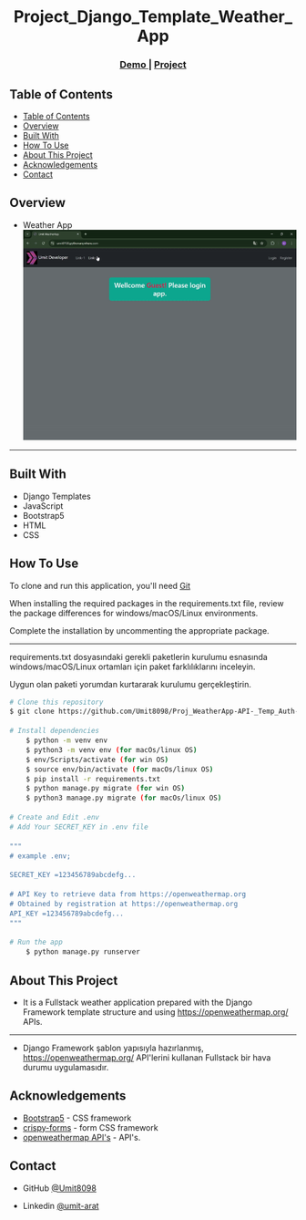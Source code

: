 <!-- Please update value in the {}  -->

<h1 align="center">Project_Django_Template_Weather_App</h1>


<div align="center">
  <h3>
    <a href="https://umit8108.pythonanywhere.com/">
      Demo
    </a>
     | 
    <a href="https://umit8108.pythonanywhere.com/">
      Project
    </a>
 
  </h3>
</div>

<!-- TABLE OF CONTENTS -->

## Table of Contents

- [Table of Contents](#table-of-contents)
- [Overview](#overview)
- [Built With](#built-with)
- [How To Use](#how-to-use)
- [About This Project](#about-this-project)
- [Acknowledgements](#acknowledgements)
- [Contact](#contact)

<!-- OVERVIEW -->

## Overview
- Weather App
![screenshot](project_screenshot/Weather_App_Temp.gif)

---

## Built With

<!-- This section should list any major frameworks that you built your project using. Here are a few examples.-->

- Django Templates
- JavaScript
- Bootstrap5
- HTML
- CSS

## How To Use

<!-- This is an example, please update according to your application -->

To clone and run this application, you'll need [Git](https://github.com/Umit8098/Proj_WeatherApp-API-_Temp_Auth-2_email_CH-11_V.04)

When installing the required packages in the requirements.txt file, review the package differences for windows/macOS/Linux environments. 

Complete the installation by uncommenting the appropriate package.

---

requirements.txt dosyasındaki gerekli paketlerin kurulumu esnasında windows/macOS/Linux ortamları için paket farklılıklarını inceleyin. 

Uygun olan paketi yorumdan kurtararak kurulumu gerçekleştirin.

```bash
# Clone this repository
$ git clone https://github.com/Umit8098/Proj_WeatherApp-API-_Temp_Auth-2_email_CH-11_V.04.git

# Install dependencies
    $ python -m venv env
    $ python3 -m venv env (for macOs/linux OS)
    $ env/Scripts/activate (for win OS)
    $ source env/bin/activate (for macOs/linux OS)
    $ pip install -r requirements.txt
    $ python manage.py migrate (for win OS)
    $ python3 manage.py migrate (for macOs/linux OS)

# Create and Edit .env
# Add Your SECRET_KEY in .env file

"""
# example .env;

SECRET_KEY =123456789abcdefg...

# API Key to retrieve data from https://openweathermap.org
# Obtained by registration at https://openweathermap.org
API_KEY =123456789abcdefg...
"""

# Run the app
    $ python manage.py runserver
```

## About This Project
- It is a Fullstack weather application prepared with the Django Framework template structure and using https://openweathermap.org/ APIs.

<hr>

- Django Framework şablon yapısıyla hazırlanmış, https://openweathermap.org/ API'lerini kullanan Fullstack bir hava durumu uygulamasıdır.

## Acknowledgements
- [Bootstrap5](https://getbootstrap.com/) - CSS framework
- [crispy-forms](https://django-crispy-forms.readthedocs.io/en/latest/) - form CSS framework
- [openweathermap API's](https://openweathermap.org/) - API's.

## Contact

<!-- - Website [your-website.com](https://{your-web-site-link}) -->
- GitHub [@Umit8098](https://github.com/Umit8098)

- Linkedin [@umit-arat](https://linkedin.com/in/umit-arat/)
<!-- - Twitter [@your-twitter](https://{twitter.com/your-username}) -->
